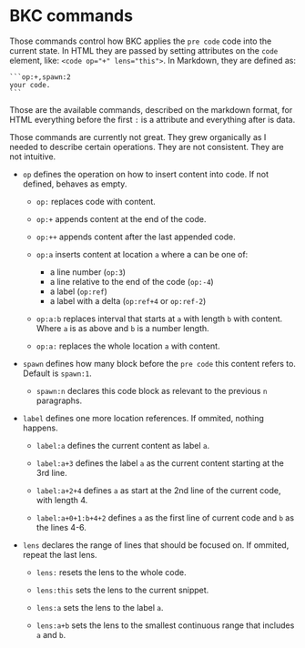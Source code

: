 BKC commands
============

Those commands control how BKC applies the `pre code` code into the current
state. In HTML they are passed by setting attributes on the `code` element,
like: `<code op="+" lens="this">`. In Markdown, they are defined as:

    ```op:+,spawn:2
    your code.
    ```

Those are the available commands, described on the markdown format, for HTML
everything before the first `:` is a attribute and everything after is data.

Those commands are currently not great. They grew organically as I needed to
describe certain operations. They are not consistent. They are not intuitive.

* `op` defines the operation on how to insert content into code. If not defined,
  behaves as empty.

  * `op:` replaces code with content.

  * `op:+` appends content at the end of the code.

  * `op:++` appends content after the last appended code.

  * `op:a` inserts content at location `a` where a can be one of:

    * a line number (`op:3`)
    * a line relative to the end of the code (`op:-4`)
    * a label (`op:ref`)
    * a label with a delta (`op:ref+4` or `op:ref-2`)

  * `op:a:b` replaces interval that starts at `a` with length `b` with content.
    Where `a` is as above and `b` is a number length.

  * `op:a:` replaces the whole location `a` with content.

* `spawn` defines how many block before the `pre code` this content refers to.
  Default is `spawn:1`.

  * `spawn:n` declares this code block as relevant to the previous `n`
    paragraphs.

* `label` defines one more location references. If ommited, nothing happens.

  * `label:a` defines the current content as label `a`.

  * `label:a+3` defines the label `a` as the current content starting at the 3rd
    line.

  * `label:a+2+4` defines `a` as start at the 2nd line of the current code, with
    length 4.

  * `label:a+0+1:b+4+2` defines `a` as the first line of current code and `b` as
    the lines 4-6.

* `lens` declares the range of lines that should be focused on. If ommited,
  repeat the last lens.

  * `lens:` resets the lens to the whole code.

  * `lens:this` sets the lens to the current snippet.

  * `lens:a` sets the lens to the label `a`.

  * `lens:a+b` sets the lens to the smallest continuous range that includes `a`
    and `b`.
